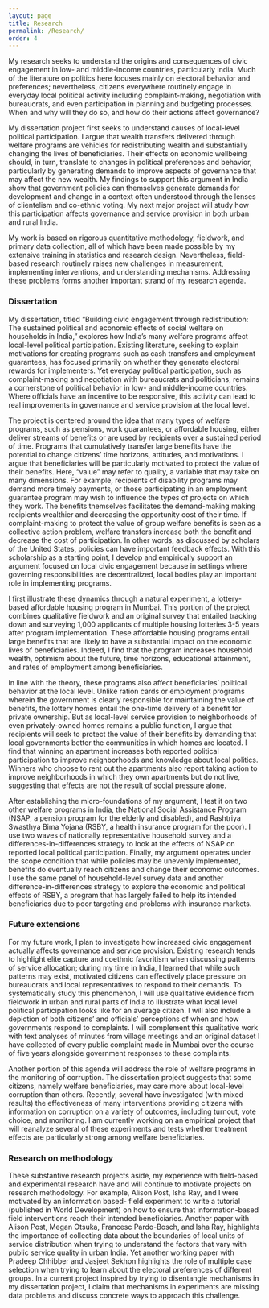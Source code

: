 ```yaml
---
layout: page
title: Research 
permalink: /Research/
order: 4
---
```


My research seeks to understand the origins and consequences of civic engagement in low- and middle-income countries, particularly India. Much of the literature on politics here focuses mainly on electoral behavior and preferences; nevertheless, citizens everywhere routinely engage in everyday local political activity including complaint-making, negotiation with bureaucrats, and even participation in planning and budgeting processes. When and why will they do so, and how do their actions affect governance?

My dissertation project first seeks to understand causes of local-level political participation. I argue that wealth transfers delivered through welfare programs are vehicles for redistributing wealth and substantially changing the lives of beneficiaries. Their effects on economic wellbeing should, in turn, translate to changes in political preferences and behavior, particularly by generating demands to improve aspects of governance that may affect the new wealth. My findings to support this argument in India show that government policies can themselves generate demands for development and change in a context often understood through the lenses of clientelism and co-ethnic voting. My next major project will study how this participation affects governance and service provision in both urban and rural India.

My work is based on rigorous quantitative methodology, fieldwork, and primary data collection, all of which have been made possible by my extensive training in statistics and research design. Nevertheless, field-based research routinely raises new challenges in measurement, implementing interventions, and understanding mechanisms. Addressing these problems forms another important strand of my research agenda. 

### Dissertation 

 
My dissertation, titled “Building civic engagement through redistribution: The sustained political and economic effects of social welfare on households in India,” explores how India’s many welfare programs affect local-level political participation. Existing literature, seeking to explain motivations for creating programs such as cash transfers and employment guarantees, has focused primarily on whether they generate electoral rewards for implementers. Yet everyday political participation, such as complaint-making and negotiation with bureaucrats and politicians, remains a cornerstone of political behavior in low- and middle-income countries. Where officials have an incentive to be responsive, this activity can lead to real improvements in governance and service provision at the local level. 

The project is centered around the idea that many types of welfare programs, such as pensions, work guarantees, or affordable housing, either deliver streams of benefits or are used by recipients over a sustained period of time. Programs that cumulatively transfer large benefits have the potential to change citizens’ time horizons, attitudes, and motivations. I argue that beneficiaries will be particularly motivated to protect the value of their benefits. Here, “value” may refer to quality, a variable that may take on many dimensions. For example, recipients of disability programs may demand more timely payments, or those participating in an employment guarantee program may wish to influence the types of projects on which they work. The benefits themselves facilitates the demand-making making recipients wealthier and decreasing the opportunity cost of their time. If complaint-making to protect the value of group welfare benefits is seen as a collective action problem, welfare transfers increase both the benefit and decrease the cost of participation. In other words, as discussed by scholars of the United States, policies can have important feedback effects. With this scholarship as a starting point, I develop and empirically support an argument focused on local civic engagement because in settings where governing responsibilities are decentralized, local bodies play an important role in implementing programs.

I first illustrate these dynamics through a natural experiment, a lottery-based affordable housing program in Mumbai. This portion of the project combines qualitative fieldwork and an original survey that entailed tracking down and surveying 1,000 applicants of multiple housing lotteries 3-5 years after program implementation. These affordable housing programs entail large benefits that are likely to have a substantial impact on the economic lives of beneficiaries. Indeed, I find that the program increases household wealth, optimism about the future, time horizons, educational attainment, and rates of employment among beneficiaries. 

In line with the theory, these programs also affect beneficiaries’ political behavior at the local level. Unlike ration cards or employment programs wherein the government is clearly responsible for maintaining the value of benefits, the lottery homes entail the one-time delivery of a benefit for private ownership. But as local-level service provision to neighborhoods of even privately-owned homes remains a public function, I argue that recipients will seek to protect the value of their benefits by demanding that local governments better the communities in which homes are located. I find that winning an apartment increases both reported political participation to improve neighborhoods and knowledge about local politics. Winners who choose to rent out the apartments also report taking action to improve neighborhoods in which they own apartments but do not live, suggesting that effects are not the result of social pressure alone. 

After establishing the micro-foundations of my argument, I test it on two other welfare programs in India, the National Social Assistance Program (NSAP, a pension program for the elderly and disabled), and Rashtriya Swasthya Bima Yojana (RSBY, a health insurance program for the poor). I use two waves of nationally representative household survey and a differences-in-differences strategy to look at the effects of NSAP on reported local political participation. Finally, my argument operates under the scope condition that while policies may be unevenly implemented, benefits do eventually reach citizens and change their economic outcomes. I use the same panel of household-level survey data and another difference-in-differences strategy to explore the economic and political effects of RSBY, a program that has largely failed to help its intended beneficiaries due to poor targeting and problems with insurance markets. 

### Future extensions 


For my future work, I plan to investigate how increased civic engagement actually affects governance and service provision.  Existing research tends to highlight elite capture and coethnic favoritism when discussing patterns of service allocation; during my time in India, I learned that while such patterns may exist, motivated citizens can effectively place pressure on bureaucrats and local representatives to respond to their demands. To systematically study this phenomenon, I will use qualitative evidence from fieldwork in urban and rural parts of India to illustrate what local level political participation looks like for an average citizen. I will also include a depiction of both citizens’ and officials’ perceptions of when and how governments respond to complaints. I will complement this qualitative work with text analyses of minutes from village meetings and an original dataset I have collected of every public complaint made in Mumbai over the course of five years alongside government responses to these complaints. 

Another portion of this agenda will address the role of welfare programs in the monitoring of corruption. The dissertation project suggests that some citizens, namely welfare beneficiaries, may care more about local-level corruption than others. Recently, several have investigated (with mixed results) the effectiveness of many interventions providing citizens with information on corruption on a variety of outcomes, including turnout, vote choice, and monitoring. I am currently working on an empirical project that will reanalyze several of these experiments and tests whether treatment effects are particularly strong among welfare beneficiaries.  
	
### Research on methodology 


These substantive research projects aside, my experience with field-based and experimental research have and will continue to motivate projects on research methodology. For example, Alison Post, Isha Ray, and I were motivated by an information based- field experiment to write a tutorial (published in World Development) on how to ensure that information-based field interventions reach their intended beneficiaries. Another paper with Alison Post, Megan Otsuka, Francesc Pardo-Bosch, and Isha Ray, highlights the importance of collecting data about the boundaries of local units of service distribution when trying to understand the factors that vary with public service quality in urban India. Yet another working paper with Pradeep Chhibber and Jasjeet Sekhon highlights the role of multiple case selection when trying to learn about the electoral preferences of different groups. In a current project inspired by trying to disentangle mechanisms in my dissertation project, I claim that mechanisms in experiments are missing data problems and discuss concrete ways to approach this challenge.